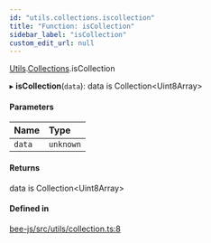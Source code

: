 ```yaml
---
id: "utils.collections.iscollection"
title: "Function: isCollection"
sidebar_label: "isCollection"
custom_edit_url: null
---
```


[Utils](../modules/utils.md).[Collections](../modules/utils.collections.md).isCollection

▸ **isCollection**(`data`): data is Collection<Uint8Array\>

#### Parameters

| Name | Type |
| :------ | :------ |
| `data` | `unknown` |

#### Returns

data is Collection<Uint8Array\>

#### Defined in

[bee-js/src/utils/collection.ts:8](https://github.com/ethersphere/bee-js/blob/74056cb/src/utils/collection.ts#L8)
